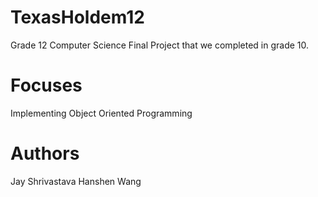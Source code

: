 # TexasHoldem12
Grade 12 Computer Science Final Project that we completed in grade 10. 

# Focuses
Implementing Object Oriented Programming

# Authors
Jay Shrivastava
Hanshen Wang
